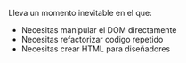 
Lleva un momento inevitable en el que:

- Necesitas manipular el DOM directamente
- Necesitas refactorizar codigo repetido
- Necesitas crear HTML para diseñadores

